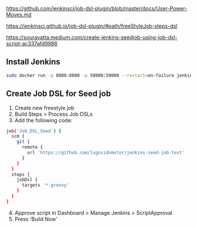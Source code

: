 https://github.com/jenkinsci/job-dsl-plugin/blob/master/docs/User-Power-Moves.md

https://jenkinsci.github.io/job-dsl-plugin/#path/freeStyleJob-steps-dsl

https://souravatta.medium.com/create-jenkins-seedjob-using-job-dsl-script-ac337afd9986

## Install Jenkins
```bash
sudo docker run -p 8080:8080 -p 50000:50000 --restart=on-failure jenkins/jenkins:lts-jdk17
```
## Create Job DSL for Seed job

1. Create new freestyle job
2. Build Steps > Process Job DSLs
3. Add the following code:
```bash
job('Job_DSL_Seed') {
  scm {
    git {
      remote {
        url 'https://github.com/lugosidomotor/jenkins-seed-job-test'
      }
    }
  }
  steps {
    jobDsl {
      targets '*.groovy'
    }
  }
}
```
4. Approve script in Dashboard > Manage Jenkins > ScriptApproval
5. Press 'Build Now'
